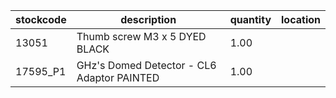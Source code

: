 |stockcode|description|quantity|location|
|---------|-----------|--------|--------|
|13051|Thumb screw M3 x 5 DYED BLACK|1.00||
|17595_P1|GHz's Domed Detector - CL6 Adaptor PAINTED|1.00||
